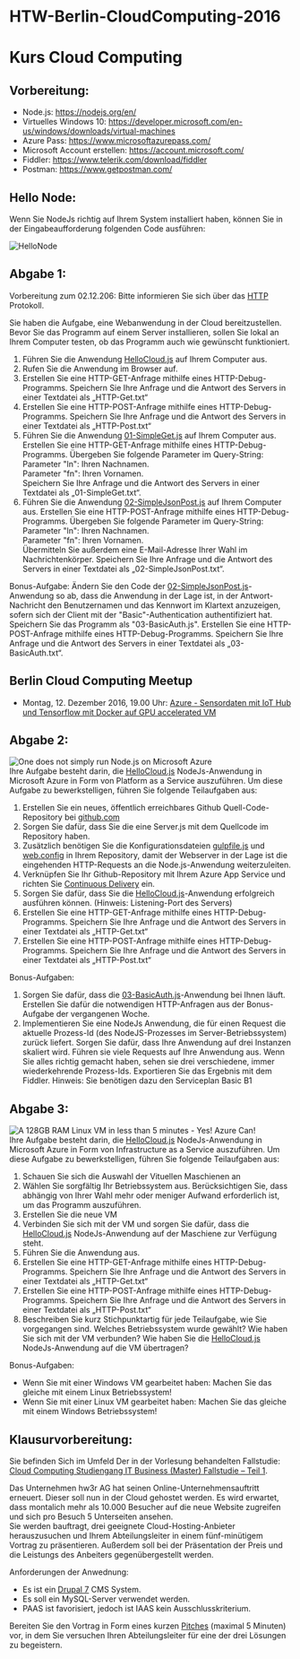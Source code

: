 # HTW-Berlin-CloudComputing-2016

# Kurs Cloud Computing

## Vorbereitung:
- Node.js: https://nodejs.org/en/
- Virtuelles Windows 10: https://developer.microsoft.com/en-us/windows/downloads/virtual-machines
- Azure Pass: https://www.microsoftazurepass.com/
- Microsoft Account erstellen: https://account.microsoft.com/
- Fiddler: https://www.telerik.com/download/fiddler
- Postman: https://www.getpostman.com/

## Hello Node:
Wenn Sie NodeJs richtig auf Ihrem System installiert haben, können Sie in der Eingabeaufforderung folgenden Code ausführen:

![HelloNode](https://github.com/rherlt/HTW-Berlin-CloudComputing-2016/blob/master/img/HelloNode.png "HelloNode")


## Abgabe 1:

Vorbereitung zum 02.12.206: Bitte informieren Sie sich über das [HTTP](https://de.wikipedia.org/wiki/Hypertext_Transfer_Protocol) Protokoll.

Sie haben die Aufgabe, eine Webanwendung in der Cloud bereitzustellen. Bevor Sie das Programm auf einem Server installieren, sollen Sie lokal an Ihrem Computer testen, ob das Programm auch wie gewünscht funktioniert.   
1. Führen Sie die Anwendung [HelloCloud.js](https://github.com/rherlt/HTW-Berlin-CloudComputing-2016/blob/master/HelloCloud.js) auf Ihrem Computer aus.  
2. Rufen Sie die Anwendung im Browser auf.  
3. Erstellen Sie eine HTTP-GET-Anfrage mithilfe eines HTTP-Debug-Programms. Speichern Sie Ihre Anfrage und die Antwort des Servers in einer Textdatei als „HTTP-Get.txt“  
4. Erstellen Sie eine HTTP-POST-Anfrage mithilfe eines HTTP-Debug-Programms. Speichern Sie Ihre Anfrage und die Antwort des Servers in einer Textdatei als „HTTP-Post.txt“  
5. Führen Sie die Anwendung [01-SimpleGet.js](https://github.com/rherlt/HTW-Berlin-CloudComputing-2016/blob/master/01-SimpleGet.js) auf Ihrem Computer aus. Erstellen Sie eine HTTP-GET-Anfrage mithilfe eines HTTP-Debug-Programms. Übergeben Sie folgende Parameter im Query-String:  
Parameter "ln": Ihren Nachnamen.  
Parameter "fn": Ihren Vornamen.  
Speichern Sie Ihre Anfrage und die Antwort des Servers in einer Textdatei als „01-SimpleGet.txt“.  
6. Führen Sie die Anwendung [02-SimpleJsonPost.js](https://github.com/rherlt/HTW-Berlin-CloudComputing-2016/blob/master/02-SimpleJsonPost.js) auf Ihrem Computer aus. Erstellen Sie eine HTTP-POST-Anfrage mithilfe eines HTTP-Debug-Programms. Übergeben Sie folgende Parameter im Query-String:  
Parameter "ln": Ihren Nachnamen.  
Parameter "fn": Ihren Vornamen.  
Übermitteln Sie außerdem eine E-Mail-Adresse Ihrer Wahl im Nachrichtenkörper.
Speichern Sie Ihre Anfrage und die Antwort des Servers in einer Textdatei als „02-SimpleJsonPost.txt“.  

Bonus-Aufgabe:
Ändern Sie den Code der [02-SimpleJsonPost.js](https://github.com/rherlt/HTW-Berlin-CloudComputing-2016/blob/master/02-SimpleJsonPost.js)-Anwendung so ab, dass die Anwendung in der Lage ist, in der Antwort-Nachricht den Benutzernamen und das Kennwort im Klartext anzuzeigen, sofern sich der Client mit der "Basic"-Authentication authentifiziert hat. Speichern Sie das Programm als "03-BasicAuth.js". Erstellen Sie eine HTTP-POST-Anfrage mithilfe eines HTTP-Debug-Programms. Speichern Sie Ihre Anfrage und die Antwort des Servers in einer Textdatei als „03-BasicAuth.txt“.

## Berlin Cloud Computing Meetup
- Montag, 12. Dezember 2016, 19.00 Uhr: [Azure - Sensordaten mit IoT Hub und Tensorflow mit Docker auf GPU accelerated VM](https://www.meetup.com/de-DE/Berlin-Cloud/events/235891833/)

## Abgabe 2:

![One does not simply run Node.js on Microsoft Azure](https://i.imgflip.com/alvg4.jpg "One does not simply run Node.js on Microsoft Azure")  
Ihre Aufgabe besteht darin, die [HelloCloud.js](https://github.com/rherlt/HTW-Berlin-CloudComputing-2016/blob/master/HelloCloud.js) NodeJs-Anwendung in Microsoft Azure in Form von Platform as a Service auszuführen. Um diese Aufgabe zu bewerkstelligen, führen Sie folgende Teilaufgaben aus:    

1. Erstellen Sie ein neues, öffentlich erreichbares Github Quell-Code-Repository bei [github.com](https://github.com/)  
2. Sorgen Sie dafür, dass Sie die eine Server.js mit dem Quellcode im Repository haben.  
3. Zusätzlich benötigen Sie die Konfigurationsdateien [gulpfile.js](https://github.com/rherlt/HTW-Berlin-CloudComputing-2016/blob/master/gulpfile.js) und [web.config](https://github.com/rherlt/HTW-Berlin-CloudComputing-2016/blob/master/web.config) in Ihrem Repository, damit der Webserver in der Lage ist die eingehenden HTTP-Requests an die Node.js-Anwendung weiterzuleiten.
4. Verknüpfen Sie Ihr Github-Repository mit Ihrem Azure App Service und richten Sie [Continuous Delivery](https://de.wikipedia.org/wiki/Continuous_Delivery) ein.
5. Sorgen Sie dafür, dass Sie die [HelloCloud.js](https://github.com/rherlt/HTW-Berlin-CloudComputing-2016/blob/master/HelloCloud.js)-Anwendung erfolgreich ausführen können. (Hinweis: Listening-Port des Servers) 
6. Erstellen Sie eine HTTP-GET-Anfrage mithilfe eines HTTP-Debug-Programms. Speichern Sie Ihre Anfrage und die Antwort des Servers in einer Textdatei als „HTTP-Get.txt“  
7. Erstellen Sie eine HTTP-POST-Anfrage mithilfe eines HTTP-Debug-Programms. Speichern Sie Ihre Anfrage und die Antwort des Servers in einer Textdatei als „HTTP-Post.txt“    


Bonus-Aufgaben:  
1. Sorgen Sie dafür, dass die [03-BasicAuth.js](https://github.com/rherlt/HTW-Berlin-CloudComputing-2016/blob/master/03-BasicAuth.js)-Anwendung bei Ihnen läuft. Erstellen Sie dafür die notwendigen HTTP-Anfragen aus der Bonus-Aufgabe der vergangenen Woche.  
2. Implementieren Sie eine NodeJs Anwendung, die für einen Request die aktuelle Prozess-Id (des NodeJS-Prozesses im Server-Betriebssystem) zurück liefert. Sorgen Sie dafür, dass Ihre Anwendung auf drei Instanzen skaliert wird. Führen sie viele Requests auf Ihre Anwendung aus. Wenn Sie alles richtig gemacht haben, sehen sie drei verschiedene, immer wiederkehrende Prozess-Ids. Exportieren Sie das Ergebnis mit dem Fiddler. Hinweis: Sie benötigen dazu den Serviceplan Basic B1

## Abgabe 3:

![A 128GB RAM Linux VM in less than 5 minutes - Yes! Azure Can!](https://cdn.meme.am/instances/51302052.jpg "A 128GB RAM Linux VM in less than 5 minutes - Yes! Azure Can!")  
Ihre Aufgabe besteht darin, die [HelloCloud.js](https://github.com/rherlt/HTW-Berlin-CloudComputing-2016/blob/master/HelloCloud.js) NodeJs-Anwendung in Microsoft Azure in Form von Infrastructure as a Service auszuführen. Um diese Aufgabe zu bewerkstelligen, führen Sie folgende Teilaufgaben aus: 

1. Schauen Sie sich die Auswahl der Vituellen Maschienen an  
2. Wählen Sie sorgfältig Ihr Betriebssystem aus. Berücksichtigen Sie, dass abhängig von Ihrer Wahl mehr oder meniger Aufwand erforderlich ist, um das Programm auszuführen.  
3. Erstellen Sie die neue VM
4. Verbinden Sie sich mit der VM und sorgen Sie dafür, dass die [HelloCloud.js](https://github.com/rherlt/HTW-Berlin-CloudComputing-2016/blob/master/HelloCloud.js) NodeJs-Anwendung auf der Maschiene zur Verfügung steht.
5. Führen Sie die Anwendung aus.
6. Erstellen Sie eine HTTP-GET-Anfrage mithilfe eines HTTP-Debug-Programms. Speichern Sie Ihre Anfrage und die Antwort des Servers in einer Textdatei als „HTTP-Get.txt“  
7. Erstellen Sie eine HTTP-POST-Anfrage mithilfe eines HTTP-Debug-Programms. Speichern Sie Ihre Anfrage und die Antwort des Servers in einer Textdatei als „HTTP-Post.txt“    
8. Beschreiben Sie kurz Stichpunktartig für jede Teilaufgabe, wie Sie vorgegangen sind. Welches Betriebssystem wurde gewählt? Wie haben Sie sich mit der VM verbunden? Wie haben Sie die  [HelloCloud.js](https://github.com/rherlt/HTW-Berlin-CloudComputing-2016/blob/master/HelloCloud.js) NodeJs-Anwendung auf die VM übertragen?

Bonus-Aufgaben:  
- Wenn Sie mit einer Windows VM gearbeitet haben: Machen Sie das gleiche mit einem Linux Betriebssystem!  
- Wenn Sie mit einer Linux VM gearbeitet haben: Machen Sie das gleiche mit einem Windows Betriebssystem! 

## Klausurvorbereitung:

Sie befinden Sich im Umfeld Der in der Vorlesung behandelten Fallstudie: [Cloud Computing Studiengang IT Business (Master) Fallstudie – Teil 1](https://moodle.htw-berlin.de/pluginfile.php/369268/mod_resource/content/0/2016-10%20Fallstudie%20Cloud%20Computing%20-%20Teil%201_f.pdf).  

Das Unternehmen hw3r AG hat seinen Online-Unternehmensauftritt erneuert. Dieser soll nun in der Cloud gehostet werden. Es wird erwartet, dass montalich mehr als 10.000 Besucher auf die neue Website zugreifen und sich pro Besuch 5 Unterseiten ansehen.  
Sie werden bauftragt, drei geeignete Cloud-Hosting-Anbieter herauszusuchen und Ihrem Abteilungsleiter in einem fünf-minütigem Vortrag zu präsentieren. Außerdem soll bei der Präsentation der Preis und die Leistungs des Anbeiters gegenübergestellt werden.

Anforderungen der Anwednung: 
- Es ist ein [Drupal 7](https://de.wikipedia.org/wiki/Drupal) CMS System.
- Es soll ein MySQL-Server verwendet werden.  
- PAAS ist favorisiert, jedoch ist IAAS kein Ausschlusskriterium.

Bereiten Sie den Vortrag in Form eines kurzen [Pitches](https://de.wikipedia.org/wiki/Agenturpitch) (maximal 5 Minuten) vor, in dem Sie versuchen Ihren Abteilungsleiter für eine der drei Lösungen zu begeistern.
